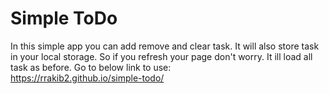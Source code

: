 # Simple ToDo
In this simple app you can add remove and clear task. It will also store task in your local storage. So if you refresh your page don't worry. It ill load all task as before.
Go to below link to use: <br>
https://rrakib2.github.io/simple-todo/
